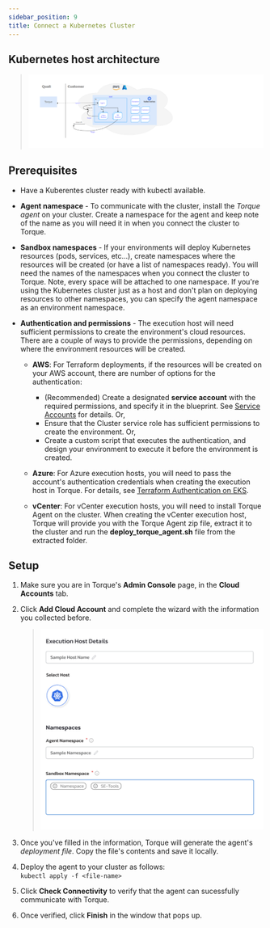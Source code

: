 ```yaml
---
sidebar_position: 9
title: Connect a Kubernetes Cluster
---
```



## Kubernetes host architecture

> ![Locale Dropdown](/img/k8s-host-architecture.png)

## Prerequisites

- Have a Kuberentes cluster ready with kubectl available.
   
- **Agent namespace** - To communicate with the cluster, install the *Torque agent* on your cluster. Create a namespace for the agent and keep note of the name as you will need it in when you connect the cluster to Torque.
   
- **Sandbox namespaces** - If your environments will deploy Kubernetes resources (pods, services, etc...), create namespaces where the resources will be created (or have a list of namespaces ready). You will need the names of the namespaces when you connect the cluster to Torque. Note, every space will be attached to one namespace. If you're using the Kubernetes cluster just as a host and don't plan on deploying resources to other namespaces, you can specify the agent namespace as an environment namespace.
   
- **Authentication and permissions** - The execution host will need sufficient permissions to create the environment's cloud resources. There are a couple of ways to provide the permissions, depending on where the environment resources will be created.

  - __AWS__: For Terraform deployments, if the resources will be created on your AWS account, there are number of options for the authentication:
    - (Recommended) Create a designated __service account__ with the required permissions, and specify it in the blueprint. See [Service Accounts](/blueprint-designer-guide/Service%20Accounts) for details. Or,
    - Ensure that the Cluster service role has sufficient permissions to create the environment. Or,
    - Create a custom script that executes the authentication, and design your environment to execute it before the environment is created. 
   
  - __Azure__: For Azure execution hosts, you will need to pass the account's authentication credentials when creating the execution host in Torque. For details, see [Terraform Authentication on EKS](/blueprint-designer-guide/service-accounts-for-aws).

  - __vCenter__: For vCenter execution hosts, you will need to install Torque Agent on the cluster. When creating the vCenter execution host, Torque will provide you with the Torque Agent zip file, extract it to the cluster and run the __deploy_torque_agent.sh__ file from the extracted folder.

## Setup


1. Make sure you are in Torque's **Admin Console** page, in the **Cloud Accounts** tab.
2. Click **Add Cloud Account** and complete the wizard with the information you collected before. 
   > ![Locale Dropdown](/img/add-k8s-wizard.png)
3. Once you've filled in the information, Torque will generate the agent's *deployment file*. Copy the file's contents and save it locally. 
4. Deploy the agent to your cluster as follows:  
   ``` kubectl apply -f <file-name> ```

5. Click __Check Connectivity__ to verify that the agent can sucessfully communicate with Torque. 
6. Once verified, click **Finish** in the window that pops up.

